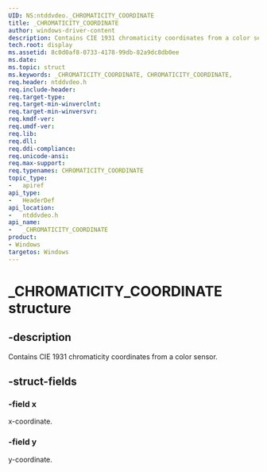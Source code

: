 ```yaml
---
UID: NS:ntddvdeo._CHROMATICITY_COORDINATE
title: _CHROMATICITY_COORDINATE
author: windows-driver-content
description: Contains CIE 1931 chromaticity coordinates from a color sensor.
tech.root: display
ms.assetid: 8c0d0af8-0733-4178-99db-82a9dc8db0ee
ms.date:
ms.topic: struct
ms.keywords: _CHROMATICITY_COORDINATE, CHROMATICITY_COORDINATE,
req.header: ntddvdeo.h
req.include-header:
req.target-type:
req.target-min-winverclnt:
req.target-min-winversvr:
req.kmdf-ver:
req.umdf-ver:
req.lib:
req.dll:
req.ddi-compliance:
req.unicode-ansi:
req.max-support:
req.typenames: CHROMATICITY_COORDINATE
topic_type:
-	apiref
api_type:
-	HeaderDef
api_location:
-	ntddvdeo.h
api_name:
-	_CHROMATICITY_COORDINATE
product: 
- Windows
targetos: Windows
---
```


# _CHROMATICITY_COORDINATE structure

## -description

Contains CIE 1931 chromaticity coordinates from a color sensor.

## -struct-fields

### -field x

x-coordinate.

### -field y

y-coordinate.

